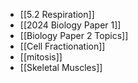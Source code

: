 
- [[5.2 Respiration]]
- [[2024 Biology Paper 1]]
- [[Biology Paper 2 Topics]]
- [[Cell Fractionation]]
- [[mitosis]]
- [[Skeletal Muscles]]


